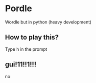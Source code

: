 # Pordle
Wordle but in python (heavy development)
## How to play this?
Type h in the prompt
## gui!11!!1!!!
no
